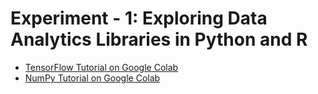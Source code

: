# Experiment - 1: Exploring Data Analytics Libraries in Python and R
- [TensorFlow Tutorial on Google Colab](https://colab.research.google.com/github/google/tf-quant-finance/blob/master/tf_quant_finance/examples/jupyter_notebooks/Introduction_to_TensorFlow_Part_1_-_Basics.ipynb#scrollTo=4lgGTx_ZhiEv)
- [NumPy Tutorial on Google Colab](https://colab.research.google.com/github/google/eng-edu/blob/main/ml/cc/exercises/numpy_ultraquick_tutorial.ipynb?hl=en#scrollTo=RNsjGYRj87PB)
